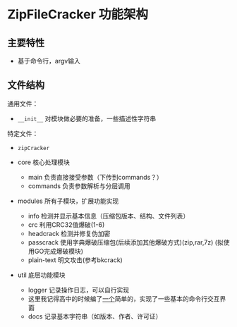 # ZipFileCracker 功能架构

## 主要特性

- 基于命令行，argv输入

## 文件结构

通用文件：

- `__init__` 对模块做必要的准备，一些描述性字符串

特定文件：

- `zipCracker`
- core 核心处理模块
  - main 负责直接接受参数（下传到commands？）
  - commands 负责参数解析与分层调用
- modules 所有子模块，扩展功能实现
  - info 检测并显示基本信息（压缩包版本、结构、文件列表）
  - crc 利用CRC32值爆破(1-6)
  - headcrack 检测并修复伪加密
  - passcrack 使用字典爆破压缩包(后续添加其他爆破方式)(zip,rar,7z) (拟使用GO完成爆破模块)
  - plain-text 明文攻击(参考bkcrack)
       
- util 底层功能模块
  - logger 记录操作日志，可以自行实现
  - 这里我记得高中的时候编了[一个](https://github.com/clonewith/translator-tools)简单的，实现了一些基本的命令行交互界面
  - docs 记录基本字符串（如版本、作者、许可证）
